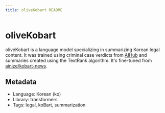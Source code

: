 ```yaml
---
title: oliveKobart README
---
```


# oliveKobart

oliveKobart is a language model specializing in summarizing Korean legal content. It was trained using criminal case verdicts from [AIHub](https://aihub.or.kr/aihubdata/data/view.do?currMenu=115&topMenu=100&aihubDataSe=realm&dataSetSn=580) and summaries created using the TextRank algorithm. It's fine-tuned from [ainize/kobart-news](https://huggingface.co/ainize/kobart-news).

## Metadata

- Language: Korean (ko)
- Library: transformers
- Tags: legal, koBart, summarization
